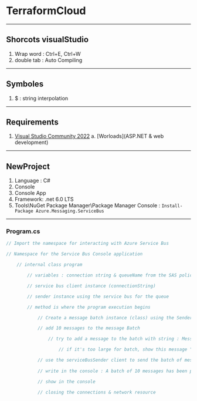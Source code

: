 # TerraformCloud

---

## Shorcots visualStudio
1. Wrap word : Ctrl+E, Ctrl+W
2. double tab : Auto Compiling

---

## Symboles
1. $ : string interpolation

---

## Requirements
1. [Visual Studio Community 2022](https://visualstudio.microsoft.com/thank-you-downloading-visual-studio/?sku=Community&channel=Release&version=VS2022&source=VSLandingPage&cid=2030&passive=false)
    a. [Worloads](ASP.NET & web development)
---

## NewProject
1. Language : C#
2. Console
3. Console App
4. Framework: .net 6.0 LTS
5. Tools\NuGet Package Manager\Package Manager Console :
`Install-Package Azure.Messaging.ServiceBus`

---

### Program.cs
````cs
// Import the namespace for interacting with Azure Service Bus

// Namespace for the Service Bus Console application

    // internal class program

        // variables : connection string & queueName from the SAS policy

        // service bus client instance (connectionString)

        // sender instance using the service bus for the queue

        // method is where the program execution begins

            // Create a message batch instance (class) using the Sender

            // add 10 messages to the message Batch

                // try to add a message to the batch with string : Message <number>

                    // if it's too large for batch, show this message "The message <n> is too large to fit in the batch"

            // use the serviceBusSender client to send the batch of messages to the service bus queue
            
            // write in the console : A batch of 10 messages has been published to the queue

            // show in the console

            // closing the connections & network resource
````
